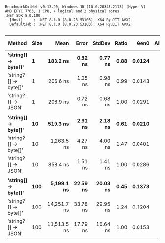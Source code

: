 ```

BenchmarkDotNet v0.13.10, Windows 10 (10.0.20348.2113) (Hyper-V)
AMD EPYC 7763, 1 CPU, 4 logical and 2 physical cores
.NET SDK 8.0.100
  [Host]     : .NET 8.0.0 (8.0.23.53103), X64 RyuJIT AVX2
  DefaultJob : .NET 8.0.0 (8.0.23.53103), X64 RyuJIT AVX2


```
| Method               | Size | Mean        | Error    | StdDev   | Ratio | Gen0   | Allocated | Alloc Ratio |
|--------------------- |----- |------------:|---------:|---------:|------:|-------:|----------:|------------:|
| **&#39;string[] → byte[]&#39;**  | **1**    |    **183.2 ns** |  **0.82 ns** |  **0.77 ns** |  **0.88** | **0.0124** |     **208 B** |        **0.43** |
| &#39;string?[] → byte[]&#39; | 1    |    206.6 ns |  1.05 ns |  0.98 ns |  0.99 | 0.0143 |     240 B |        0.49 |
| &#39;string?[] → JSON&#39;   | 1    |    208.9 ns |  0.72 ns |  0.68 ns |  1.00 | 0.0291 |     488 B |        1.00 |
|                      |      |             |          |          |       |        |           |             |
| **&#39;string[] → byte[]&#39;**  | **10**   |    **519.3 ns** |  **2.61 ns** |  **2.18 ns** |  **0.61** | **0.0210** |     **360 B** |        **0.74** |
| &#39;string?[] → byte[]&#39; | 10   |  1,263.5 ns |  4.27 ns |  4.00 ns |  1.47 | 0.0401 |     680 B |        1.39 |
| &#39;string?[] → JSON&#39;   | 10   |    858.4 ns |  1.51 ns |  1.41 ns |  1.00 | 0.0286 |     488 B |        1.00 |
|                      |      |             |          |          |       |        |           |             |
| **&#39;string[] → byte[]&#39;**  | **100**  |  **5,199.1 ns** | **22.59 ns** | **20.03 ns** |  **0.45** | **0.1373** |    **2336 B** |        **4.79** |
| &#39;string?[] → byte[]&#39; | 100  | 14,251.7 ns | 33.78 ns | 29.95 ns |  1.24 | 0.3204 |    5536 B |       11.34 |
| &#39;string?[] → JSON&#39;   | 100  | 11,513.5 ns | 17.79 ns | 16.64 ns |  1.00 | 0.0153 |     488 B |        1.00 |
